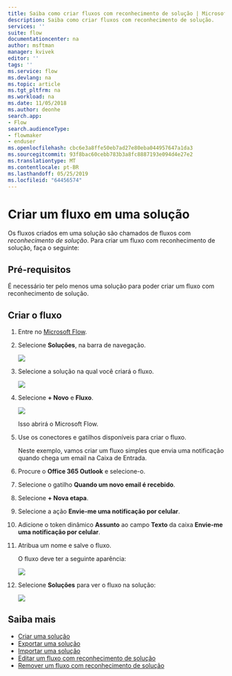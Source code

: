 ```yaml
---
title: Saiba como criar fluxos com reconhecimento de solução | Microsoft Docs
description: Saiba como criar fluxos com reconhecimento de solução.
services: ''
suite: flow
documentationcenter: na
author: msftman
manager: kvivek
editor: ''
tags: ''
ms.service: flow
ms.devlang: na
ms.topic: article
ms.tgt_pltfrm: na
ms.workload: na
ms.date: 11/05/2018
ms.author: deonhe
search.app:
- Flow
search.audienceType:
- flowmaker
- enduser
ms.openlocfilehash: cbc6e3a8ffe50eb7ad27e80eba044957647a1da3
ms.sourcegitcommit: 93f8bac60cebb783b3a8fc8887193e094d4e27e2
ms.translationtype: MT
ms.contentlocale: pt-BR
ms.lasthandoff: 05/25/2019
ms.locfileid: "64456574"
---
```

# <a name="create-a-flow-in-a-solution"></a>Criar um fluxo em uma solução

Os fluxos criados em uma solução são chamados de fluxos com *reconhecimento de solução*. Para criar um fluxo com reconhecimento de solução, faça o seguinte:

## <a name="prerequisites"></a>Pré-requisitos

É necessário ter pelo menos uma solução para poder criar um fluxo com reconhecimento de solução.

## <a name="create-the-flow"></a>Criar o fluxo 

1. Entre no [Microsoft Flow](https://flow.microsoft.com).
1. Selecione **Soluções**, na barra de navegação.

   ![](./media/create-flow-solution/select-solutions-from-left-nav.png)

1. Selecione a solução na qual você criará o fluxo.

   ![](./media/create-flow-solution/new-solution-created.png)

1. Selecione **+ Novo** e **Fluxo**.

   ![](./media/create-flow-solution/select-new-flow.png)

   Isso abrirá o Microsoft Flow.

1. Use os conectores e gatilhos disponíveis para criar o fluxo.

   Neste exemplo, vamos criar um fluxo simples que envia uma notificação quando chega um email na Caixa de Entrada.
1. Procure o **Office 365 Outlook** e selecione-o.
1. Selecione o gatilho **Quando um novo email é recebido**.
1. Selecione **+ Nova etapa**.
1. Selecione a ação **Envie-me uma notificação por celular**.
1. Adicione o token dinâmico **Assunto** ao campo **Texto** da caixa **Envie-me uma notificação por celular**.
1. Atribua um nome e salve o fluxo.

   O fluxo deve ter a seguinte aparência:

   ![](./media/create-flow-solution/new-email-notification-flow.png)
   
1. Selecione **Soluções** para ver o fluxo na solução:

   ![](./media/create-flow-solution/new-flow-inside-solution.png)

## <a name="learn-more"></a>Saiba mais

* [Criar uma solução](./overview-solution-flows.md)
* [Exportar uma solução](./export-flow-solution.md)
* [Importar uma solução](./import-flow-solution.md)
* [Editar um fluxo com reconhecimento de solução](./edit-solution-aware-flow.md)
* [Remover um fluxo com reconhecimento de solução](./remove-solution-aware-flow.md)
